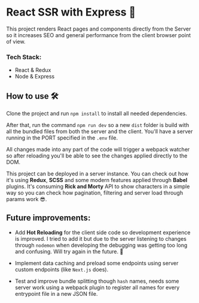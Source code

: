 # React SSR with Express 🚀

This project renders React pages and components directly from the Server so it increases SEO and general performance from the client browser point of view.

### Tech Stack:

- React & Redux
- Node & Express

## How to use 🛠

Clone the project and run `npm install` to install all needed dependencies.

After that, run the command `npm run dev` so a new `dist` folder is build with all the bundled files from both the server and the client. You'll have a server running in the PORT specified in the `.env` file.

All changes made into any part of the code will trigger a webpack watcher so after reloading you'll be able to see the changes applied directly to the DOM.

This project can be deployed in a server instance. You can check out how it's using **Redux**, **SCSS** and some modern features applied through **Babel** plugins. It's consuming **Rick and Morty** API to show characters in a simple way so you can check how pagination, filtering and server load through params work 😎.

## Future improvements:

- Add **Hot Reloading** for the client side code so development experience is improved. I tried to add it but due to the server listening to changes through `nodemon` when developing the debugging was getting too long and confusing. Will try again in the future. 🔮

- Implement data caching and preload some endpoints using server custom endpoints (like `Next.js` does).

- Test and improve bundle splitting though `hash` names, needs some server work using a webpack plugin to register all names for every entrypoint file in a new JSON file.
